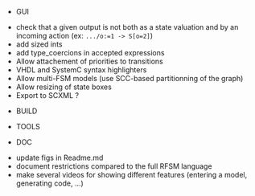 * GUI
- check that a given output is not both as a state valuation and by an incoming action (ex: `.../o:=1 -> S[o=2]`)
- add sized ints
- add type_coercions in accepted expressions
- Allow attachement of priorities to transitions
- VHDL and SystemC syntax highlighters
- Allow multi-FSM models (use SCC-based partitionning of the graph)
- Allow resizing of state boxes
- Export to SCXML ?

* BUILD

* TOOLS

* DOC
- update figs in Readme.md
- document restrictions compared to the full RFSM language
- make several videos for showing different features (entering a model, generating code, ...)


